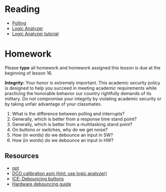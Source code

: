 # Reading

- [Polling](https://en.wikipedia.org/wiki/Polling_%28computer_science%29)
- [Logic Analyzer](http://www.radio-electronics.com/info/t_and_m/logic_analyzer/logic_analyzer.php)
- [Logic Analyzer tutorial](./logic_analyzer.html)

# Homework

Please **type** all homework and homework assigned this lesson is due at the
beginning of lesson 16.

**Integrity:** Your honor is extremely important.  This academic security policy is designed to help you succeed in meeting academic requirements while practicing the honorable behavior our country rightfully demands of its military.  Do not compromise your integrity by violating academic security or by taking unfair advantage of your classmates.

1. What is the difference between polling and interrupts?
1. Generally, which is better from a response time stand point?
1. Generally, which is better from a multitasking stand point?
1. On buttons or switches, why do we get noise?
1. How (in words) do we debounce an input in SW?
1. How (in words) do we debounce an input in HW?

## Resources

- [ppt](Lsn14-15.pptx)
- [DCO calibration asm (*hint:* use logic analyzer)](ice/clock.asm)
- [ICE: Debouncing buttons](ice/index.html)
- [Hardware debouncing guide](debouncing.pdf)
